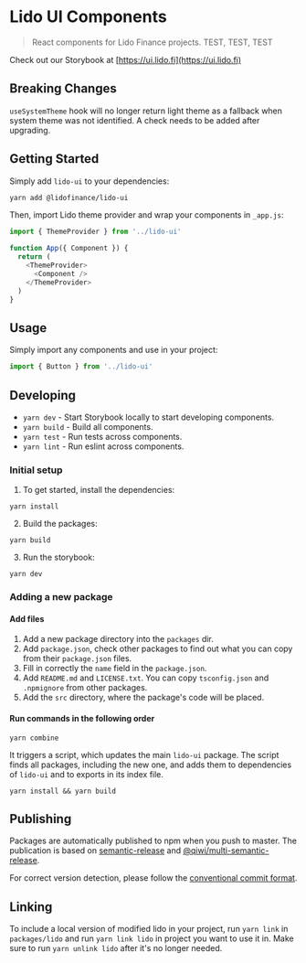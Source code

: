 # Lido UI Components

> React components for Lido Finance projects.
> TEST, TEST, TEST

Check out our Storybook at [https://ui.lido.fi](https://ui.lido.fi)

## Breaking Changes

`useSystemTheme` hook will no longer return light theme as a fallback when system theme was not identified. A check needs to be added after upgrading.

## Getting Started

Simply add `lido-ui` to your dependencies:

```bash
yarn add @lidofinance/lido-ui
```

Then, import Lido theme provider and wrap your components in `_app.js`:

```js
import { ThemeProvider } from '../lido-ui'

function App({ Component }) {
  return (
    <ThemeProvider>
      <Component />
    </ThemeProvider>
  )
}
```

## Usage

Simply import any components and use in your project:

```js
import { Button } from '../lido-ui'
```

## Developing

- `yarn dev` - Start Storybook locally to start developing components.
- `yarn build` - Build all components.
- `yarn test` - Run tests across components.
- `yarn lint` - Run eslint across components.

### Initial setup

1. To get started, install the dependencies:

```
yarn install
```

2. Build the packages:

```
yarn build
```

3. Run the storybook:

```
yarn dev
```

### Adding a new package

#### Add files

1. Add a new package directory into the `packages` dir.
2. Add `package.json`, check other packages to find out what you can copy from their `package.json` files.
3. Fill in correctly the `name` field in the `package.json`.
4. Add `README.md` and `LICENSE.txt`. You can copy `tsconfig.json` and `.npmignore` from other packages.
5. Add the `src` directory, where the package's code will be placed.

#### Run commands in the following order

```
yarn combine
```

It triggers a script, which updates the main `lido-ui` package. The script finds all packages, including the new one,
and adds them to dependencies of `lido-ui` and to exports in its index file.

```
yarn install && yarn build
```

## Publishing

Packages are automatically published to npm when you push to master. The publication is based on [semantic-release](https://github.com/semantic-release/semantic-release) and [@qiwi/multi-semantic-release](https://github.com/qiwi/multi-semantic-release).

For correct version detection, please follow the [conventional commit format](https://www.conventionalcommits.org/en/v1.0.0/).

## Linking

To include a local version of modified lido in your project, run `yarn link` in `packages/lido` and run `yarn link lido` in project you want to use it in. Make sure to run `yarn unlink lido` after it's no longer needed.

